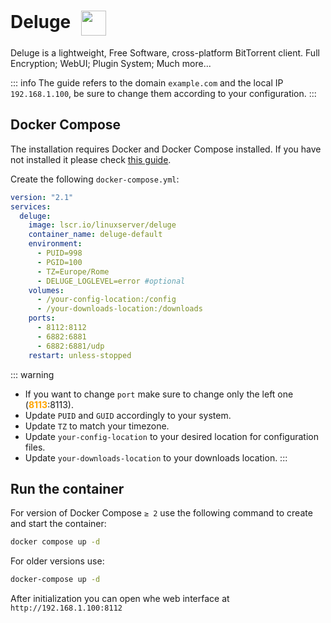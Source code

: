 # Deluge <img src="/deluge-icon.png" width="40" height="40" style="display:inline-block; vertical-align: middle; margin-left:10px;">


Deluge is a lightweight, Free Software, cross-platform BitTorrent client. Full Encryption; WebUI; Plugin System; Much more...

::: info
The guide refers to the domain <code>example.com</code> and the local IP <code>192.168.1.100</code>, be sure to change them according to your configuration.
:::

## Docker Compose
The installation requires Docker and Docker Compose installed. If you have not installed it please check [this guide](../docker.md).

Create the following <code>docker-compose.yml</code>:
```yml
version: "2.1"
services:
  deluge:
    image: lscr.io/linuxserver/deluge
    container_name: deluge-default
    environment:
      - PUID=998
      - PGID=100
      - TZ=Europe/Rome
      - DELUGE_LOGLEVEL=error #optional
    volumes:
      - /your-config-location:/config
      - /your-downloads-location:/downloads
    ports:
      - 8112:8112
      - 6882:6881
      - 6882:6881/udp
    restart: unless-stopped
```

::: warning
* If you want to change <code>port</code> make sure to change only the left one (<span style="color:orange"><strong>8113</strong></span>:8113).
* Update <code>PUID</code> and <code>GUID</code> accordingly to your system.
* Update <code>TZ</code> to match your timezone.
* Update <code>your-config-location</code> to your desired location for configuration files.
* Update <code>your-downloads-location</code> to your downloads location.
:::

## Run the container

For version of Docker Compose <code>≥ 2</code> use the following command to create and start the container:
```bash
docker compose up -d
```
For older versions use:
```bash
docker-compose up -d
```

After initialization you can open whe web interface at <code>ht<span>tp://</span>192.168.1.100:8112</code>
